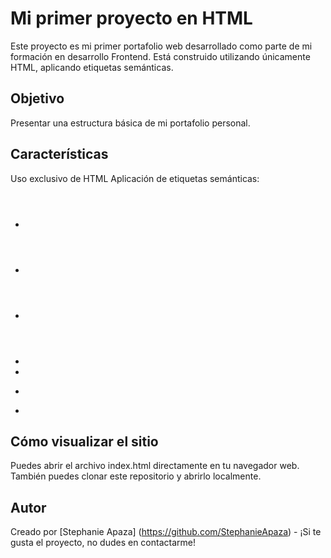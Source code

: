 # Mi primer proyecto en HTML

Este proyecto es mi primer portafolio web desarrollado como parte de mi formación en desarrollo Frontend. 
Está construido utilizando únicamente HTML, aplicando etiquetas semánticas.

## Objetivo
Presentar una estructura básica de mi portafolio personal.

## Características
Uso exclusivo de HTML
Aplicación de etiquetas semánticas:
- <header>
- <main>
- <nav>
- <img>
- <section>
- <form>
- <footer>

## Cómo visualizar el sitio
Puedes abrir el archivo index.html directamente en tu navegador web. También puedes clonar este repositorio y abrirlo localmente.

## Autor
Creado por [Stephanie Apaza] (https://github.com/StephanieApaza) - ¡Si te gusta el proyecto, no dudes en contactarme!